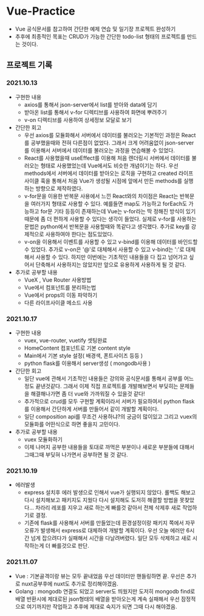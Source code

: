 # Vue-Practice
- Vue 공식문서를 참고하여 간단한 예제 연습 및 일기장 프로젝트 완성하기
- 추후에 최종적인 목표는 CRUD가 가능한 간단한 todo-list 형태의 프로젝트를 만드는 것이다.

## 프로젝트 기록
### 2021.10.13
- 구현한 내용
  - axios를 통해서 json-server에서 list를 받아와 data에 담기
  - 받아온 list를 통해서 v-for 디렉티브를 사용하여 화면에 뿌려주기
  - v-on 디렉티브를 사용하여 상세정보 모달로 보기
- 간단한 회고
  - 우선 axios를 모듈화해서 서버에서 데이터를 불러오는 기본적인 과정은 React를 공부했을때와 전혀 다른점이 없었다. 그래서 크게 어려움없이 json-server를 이용해서 서버에서 데이터를 불러오는 과정을 연습해볼 수 있었다.
  - React를 사용했을때 useEffect를 이용해 처음 렌더링시 서버에서 데이터를 불러오는 형태로 사용했었는데 Vue에서도 비슷한 개념이기는 하다. 우선 methods에서 서버에서 데이터를 받아오는 로직을 구현하고 created 라이프사이클 훅을 통해서 처음 Vue가 생성될 시점에 앞에서 만든 methods를 실행하는 방향으로 제작하였다.
  - v-for문을 이용한 반복문 사용에서 느낀 React와의 차이점은 React는 반복문을 여러가지 형태로 사용할 수 있다. 예를들면 map도 가능하고 forEach도 가능하고 for문 기타 등등이 존재하는데 Vue는 v-for라는 딱 정해진 방식이 있기때문에 좀 더 편하게 사용할 수 있다는 생각이 들었다. 실제로 v-for를 사용하는 문법은 python에서 반복문을 사용할때와 똑같다고 생각했다. 추가로 key를 강제적으로 사용하여야 한다는 점도있었다.
  - v-on을 이용해서 이벤트를 사용할 수 있고 v-bind를 이용해 데이터를 바인드할 수 있었다. 추가로 v-on은 '@'로 대체해서 사용할 수 있고 v-bind는 ':'로 대체해서 사용할 수 있다. 하지만 이번에는 기초적인 내용들을 다 집고 넘어가고 싶어서 단축해서 사용하지는 않았지만 앞으로 유용하게 사용하게 될 것 같다.
- 추가로 공부할 내용
  - VueX , Vue Router 사용방법
  - Vue에서 컴포넌트를 분리하는법
  - Vue에서 props의 이동 파악하기
  - 다른 라이프사이클 메소드 사용

### 2021.10.17
- 구현한 내용
  - vuex, vue-router, vuetify 셋팅완료
  - HomeContent 컴포넌트로 기본 content style
  - Main에서 기본 style 설정( 배경색, 폰트사이즈 등등 )
  - python flask를 이용해서 server생성 ( mongodb사용 )
- 간단한 회고
  - 일단 vue에 관해서 기초적인 내용들은 강의와 공식문서를 통해서 공부를 어느정도 끝낸것같다. 그래서 이제 직접 프로젝트를 개발해보면서 부딪히는 문제들을 해결해나가면 좀 더 vue와 가까워질 수 있을것 같다!
  - 추가적으로 crud를 모두 구현할 계획이라서 서버가 필요하여서 python flask를 이용해서 간단하게 서버를 만들어서 같이 개발할 계획이다.
  - 일단 composition api를 무조건 사용하냐?의 궁금이 많이있고 그리고 vuex의 모듈화를 어떤식으로 하면 좋을지 고민이다.
- 추가로 공부할 내용
  - vuex 모듈화하기
  - 이제 나머지 공부한 내용들을 토대로 까먹은 부분이나 새로운 부분들에 대해서 그때그때 부딪혀 나가면서 공부하면 될 것 같다.

### 2021.10.19
- 에러발생
  - express 설치후 에러 발생으로 인해서 vue가 실행되지 않았다. 롤백도 해보고 다시 설치해보고 패키지도 지웠다 다시 설치해도 도저히 해결할 방법을 못찾았다... 차라리 레포를 지우고 새로 하는게 빠를것 같아서 전체 삭제후 새로 작업하기로 결정.
  - 기존에 flask를 사용해서 서버를 만들었는데 환경설정이랑 패키지 쪽에서 자꾸 오류가 발생해서 express로 대체하여 개발할 계획이다. 우선 오늘 에러만 6시간 넘게 잡으려다가 실패해서 시간을 다날려버렸다. 일단 모두 삭제하고 새로 시작하는게 더 빠를것으로 판단.

### 2021.11.07
- Vue : 기본골격이랑 뷰는 모두 끝내었음 우선 데이터만 핸들링하면 끝. 우선은 추가로 nuxt공부후에 nuxt도 추가로 정리해야겠음.
- Golang : mongodb 연결도 되었고 server도 띄웠지만 도저히 mongodb find로 배열 반환시에 제대로된 json형태의 배열을 받아오는게 계속 실패해서 우선 잠정적으로 여기까지만 작업하고 추후에 제대로 숙지가 되면 그때 다시 해야겠음.
